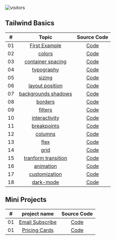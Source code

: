 ![visitors](https://visitor-badge.glitch.me/badge?page_id=lokeshjawale96.tailwind_CSS)

## Tailwind Basics

|  #  |            Topic             | Source Code |
| :-: | :----------------------------: | :-------: |
| 01  |       [First Example](./tailwind-basics/01-utility-first/)      | [Code](./tailwind-basics/01-utility-first/index.html)  |
| 02  |     [colors](./tailwind-basics/02-colors/)    | [Code](./tailwind-basics/02-colors/index.html)  |
| 03  |    [container spacing](./tailwind-basics/03-container-spacing/)    | [Code](./tailwind-basics/03-container-spacing/index.html)  |
| 04  |  [typography](./tailwind-basics/04-typography/)  | [Code](./tailwind-basics/04-typography/index.html)  |
| 05  |  [sizing](./tailwind-basics/05-sizing/)  | [Code](./tailwind-basics/05-sizing/index.html)  |
| 06  |  [layout position](./tailwind-basics/06-layout-position/)  | [Code](./tailwind-basics/06-layout-position/index.html)  |
| 07  |  [backgrounds shadows](./tailwind-basics/07-backgrounds-shadows/)  | [Code](./tailwind-basics/07-backgrounds-shadows/index.html)  |
| 08  |  [borders](./tailwind-basics/08-borders/)  | [Code](./tailwind-basics/08-borders/index.html)  |
| 09  |  [filters](./tailwind-basics/09-filters/)  | [Code](./tailwind-basics/09-filters/index.html)  |
| 10  |  [interactivity](./tailwind-basics/10-interactivity/)  | [Code](./tailwind-basics/10-interactivity/index.html)  |
| 11  |  [breakpoints](./tailwind-basics/11-breakpoints/)  | [Code](./tailwind-basics/11-breakpoints/index.html)  |
| 12  |  [columns](./tailwind-basics/12-columns/)  | [Code](./tailwind-basics/12-columns/index.html)  |
| 13  |  [flex](./tailwind-basics/13-flex/)  | [Code](./tailwind-basics/13-flex/index.html)  |
| 14  |  [grid](./tailwind-basics/14-grid/)  | [Code](./tailwind-basics/14-grid/index.html)  |
| 15  |  [tranform transition](./tailwind-basics/15-transform-transition/)  | [Code](./tailwind-basics/15-transform-transition/index.html)  |
| 16  |  [animation](./tailwind-basics/16-animation/)  | [Code](./tailwind-basics/16-animation/index.html)  |
| 17  |  [customization](./tailwind-basics/17-customization)  | [Code](./tailwind-basics/17-customization/index.html)  |
| 18  |  [dark-mode](./tailwind-basics/18-dark-mode/)  | [Code](./tailwind-basics/18-dark-mode/index.html)  |


## Mini Projects

|  #  |            project name             | Source Code |
| :-: | :----------------------------: | :-------: |
| 01  |     [Email Subscribe](./mini-projects/email-subscribe/)      | [Code](./mini-projects/email-subscribe/index.html)  |
| 01  |     [Pricing Cards](./mini-projects/pricing-cards/)      | [Code](./mini-projects/pricing-cards/index.html)  |



